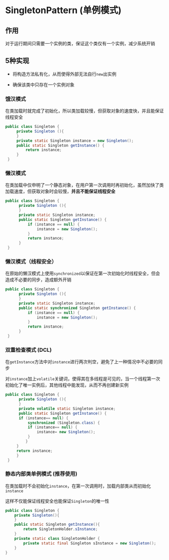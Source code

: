 # SingletonPattern (单例模式)

## 作用

对于运行期间只需要一个实例的类，保证这个类仅有一个实例，减少系统开销

## 5种实现

- 将构造方法私有化，从而使得外部无法自行`new`出实例

- 确保该类中只存在一个实例对象

### 饿汉模式

在类加载时就完成了初始化，所以类加载较慢，但获取对象的速度快，并且能保证线程安全

```java
public class Singleton {
     private Singleton (){
     }
     private static Singleton instance = new Singleton();
     public static Singleton getInstance() {  
         return instance;  
     }
 }  
```

### 懒汉模式

在类加载中仅申明了一个静态对象，在用户第一次调用时再初始化，虽然加快了类加载速度，但获取对象时会较慢，**并且不能保证线程安全**

```java
public class Singleton {  
      private Singleton (){
      }
      private static Singleton instance;  
      public static Singleton getInstance() {  
          if (instance == null) {  
              instance = new Singleton();  
          }  
          return instance;  
      }  
 }  
```

### 懒汉模式（线程安全）

在原始的懒汉模式上使用`synchronized`以保证在第一次初始化时线程安全，但会造成不必要的同步，造成额外开销

```java
public class Singleton {  
      private Singleton (){
      }
      private static Singleton instance;  
      public static synchronized Singleton getInstance() {  
          if (instance == null) {  
              instance = new Singleton();  
          }  
          return instance;  
      }  
 }  
```

### 双重检查模式 (DCL)

在`getInstance`方法中对`instance`进行两次判空，避免了上一种情况中不必要的同步

对`instance`加上`volatile`关键词，使得其在多线程是可见的，当一个线程第一次初始化了唯一实例后，其他线程中能发现，从而不再创建新实例

```java
public class Singleton {   
      private Singleton (){
      }   
      private volatile static Singleton instance; 
      public static Singleton getInstance() {  
      if (instance== null) {  
          synchronized (Singleton.class) {  
          if (instance== null) {  
              instance= new Singleton();  
          }  
         }  
     }  
     return instance;  
     }  
 }
```

### 静态内部类单例模式 (推荐使用)

在类加载时不会初始化`instance`，在第一次调用时，加载内部类从而初始化`instance`

这样不仅能保证线程安全也能保证`Singleton`的唯一性

```java
public class Singleton { 
    private Singleton(){
    }
    public static Singleton getInstance(){  
        return SingletonHolder.sInstance;  
    }  
    private static class SingletonHolder {  
        private static final Singleton sInstance = new Singleton();  
    }  
}
```

